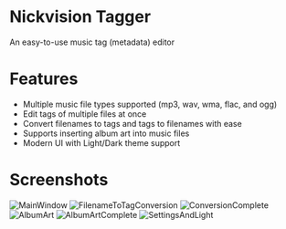 # Nickvision Tagger
 An easy-to-use music tag (metadata) editor

# Features
- Multiple music file types supported (mp3, wav, wma, flac, and ogg)
- Edit tags of multiple files at once
- Convert filenames to tags and tags to filenames with ease
- Supports inserting album art into music files 
- Modern UI with Light/Dark theme support

# Screenshots
![MainWindow](https://user-images.githubusercontent.com/17648453/156868192-481bee9d-56fd-4a95-bd64-faef98fa1869.png)
![FilenameToTagConversion](https://user-images.githubusercontent.com/17648453/156868190-6e571350-173a-4f86-962e-1163f155f274.png)
![ConversionComplete](https://user-images.githubusercontent.com/17648453/156868189-f836320d-fb94-4e12-84cb-2d6ae6efe275.png)
![AlbumArt](https://user-images.githubusercontent.com/17648453/156868188-f86fb6f7-051f-496f-83cc-be7267439e94.png)
![AlbumArtComplete](https://user-images.githubusercontent.com/17648453/156868187-be0f5cd5-4ac6-48ab-be69-0d4612fb03dc.png)
![SettingsAndLight](https://user-images.githubusercontent.com/17648453/156868193-c8d38b19-b69a-4d3e-b26c-68285413a45e.png)
